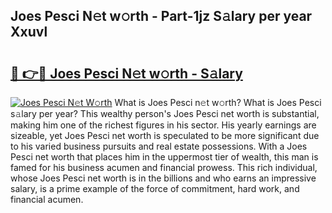 ## Joes Pesci N𝚎t w𝚘rth - Part-1jz S𝚊lary per year Xxuvl

# <h2><a href="http://gc21qtl.nevu.top/?p=Joes+Pesci">🔗 👉🔴 Joes Pesci N𝚎t w𝚘rth - S𝚊lary</a></h2>

[![Joes Pesci N𝚎t W𝚘rth](https://i.imgur.com/Oavwk0R.jpeg)](http://gc21qtl.nevu.top/?p=Joes+Pesci)
What is Joes Pesci n𝚎t w𝚘rth? What is Joes Pesci s𝚊lary per year?
This wealthy person's Joes Pesci net worth is substantial, making him one of the richest figures in his sector. His yearly earnings are sizeable, yet Joes Pesci net worth is speculated to be more significant due to his varied business pursuits and real estate possessions. With a Joes Pesci net worth that places him in the uppermost tier of wealth, this man is famed for his business acumen and financial prowess. This rich individual, whose Joes Pesci net worth is in the billions and who earns an impressive salary, is a prime example of the force of commitment, hard work, and financial acumen.
